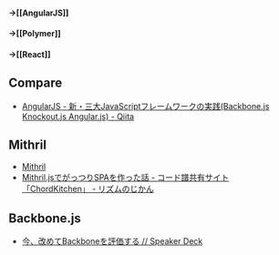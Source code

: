 #### →__[[AngularJS]]__

#### →__[[Polymer]]__

#### →__[[React]]__


## Compare
- [AngularJS - 新・三大JavaScriptフレームワークの実践(Backbone.js Knockout.js Angular.js) - Qiita](http://qiita.com/icoxfog417/items/3c68e1a4de7121658e29)


## Mithril
- [Mithril](http://mithril-ja.js.org/)
- [Mithril.jsでがっつりSPAを作った話 - コード譜共有サイト「ChordKitchen」 - リズムのじかん](http://chords.hatenablog.com/entry/2015/08/04/mithril%E3%81%A7%E3%81%8C%E3%81%A3%E3%81%A4%E3%82%8ASPA%E3%82%92%E4%BD%9C%E3%81%A3%E3%81%9F%E8%A9%B1_-_%E3%82%B3%E3%83%BC%E3%83%89%E8%AD%9C%E5%85%B1%E6%9C%89%E3%82%B5%E3%82%A4%E3%83%88%E3%80%8CChordKitch)


## Backbone.js
- [今、改めてBackboneを評価する // Speaker Deck](https://speakerdeck.com/shibe97/jin-gai-metebackbonewoping-jia-suru)
